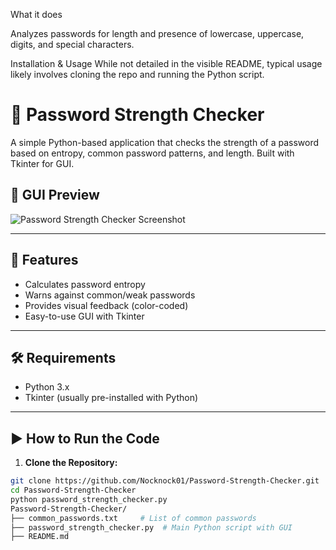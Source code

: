 What it does

Analyzes passwords for length and presence of lowercase, uppercase, digits, and special characters.


Installation & Usage
While not detailed in the visible README, typical usage likely involves cloning the repo and running the Python script.
# 🔐 Password Strength Checker

A simple Python-based application that checks the strength of a password based on entropy, common password patterns, and length. Built with Tkinter for GUI.

## 📸 GUI Preview

![Password Strength Checker Screenshot](https://github.com/Nocknock01/Password-Strength-Checker/blob/main/screenshot.png)

---

## 🧠 Features

- Calculates password entropy
- Warns against common/weak passwords
- Provides visual feedback (color-coded)
- Easy-to-use GUI with Tkinter

---

## 🛠️ Requirements

- Python 3.x  
- Tkinter (usually pre-installed with Python)

---

## ▶️ How to Run the Code

1. **Clone the Repository:**

```bash
git clone https://github.com/Nocknock01/Password-Strength-Checker.git
cd Password-Strength-Checker
python password_strength_checker.py
Password-Strength-Checker/
├── common_passwords.txt     # List of common passwords
├── password_strength_checker.py  # Main Python script with GUI
├── README.md

